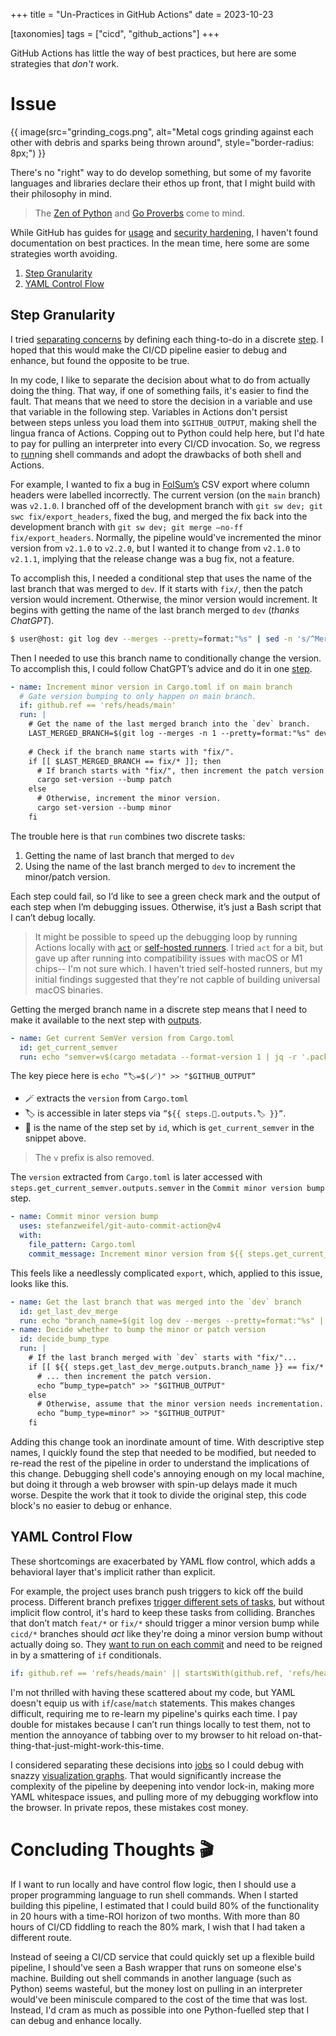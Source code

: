 +++
title = "Un-Practices in GitHub Actions"
date = 2023-10-23

[taxonomies]
tags = ["cicd", "github_actions"]
+++

GitHub Actions has little the way of best practices, but here are some strategies that *don't* work.

<!-- more -->

# Issue

{{ image(src="grinding_cogs.png",
         alt="Metal cogs grinding against each other with debris and sparks being thrown around",
         style="border-radius: 8px;") }}

There's no "right" way to do develop something, but some of my favorite languages and libraries declare their ethos up front, that I might build with their philosophy in mind.

> The [Zen of Python](https://peps.python.org/pep-0020/) and [Go Proverbs](https://go-proverbs.github.io) come to mind.

While GitHub has guides for [usage](https://docs.github.com/en/actions/guides) and [security hardening,](https://docs.github.com/en/actions/security-guides/security-hardening-for-github-actions) I haven't found documentation on best practices. In the mean time, here some are some strategies worth avoiding.

1. [Step Granularity](#step-granularity)
2. [YAML Control Flow](#yaml-control-flow)

## Step Granularity

I tried [separating concerns](https://en.wikipedia.org/wiki/Separation_of_concerns) by defining each thing-to-do in a discrete [step](https://docs.github.com/en/actions/using-workflows/workflow-syntax-for-github-actions#jobsjob_idsteps). I hoped that this would make the CI/CD pipeline easier to debug and enhance, but found the opposite to be true.

In my code, I like to separate the decision about what to do from actually doing the thing. That way, if one of something fails, it's easier to find the fault. That means that we need to store the decision in a variable and use that variable in the following step. Variables in Actions don't persist between steps unless you load them into `$GITHUB_OUTPUT`, making shell the lingua franca of Actions. Copping out to Python could help here, but I'd hate to pay for pulling an interpreter into every CI/CD invocation. So, we regress to [run](https://docs.github.com/en/actions/using-workflows/workflow-syntax-for-github-actions#jobsjob_idstepsrun)ning shell commands and adopt the drawbacks of both shell and Actions.

For example, I wanted to fix a bug in [FolSum’s](https://github.com/goingforbrooke/folsum) CSV export where column headers were labelled incorrectly. The current version (on the `main` branch) was `v2.1.0`. I branched off of the development branch with `git sw dev; git swc fix/export_headers`, fixed the bug, and merged the fix back into the development branch with `git sw dev; git merge —no-ff fix/export_headers`. Normally, the pipeline would've incremented the minor version from `v2.1.0` to `v2.2.0`, but I wanted it to change from `v2.1.0` to `v2.1.1`, implying that the release change was a bug fix, not a feature.

To accomplish this, I needed a conditional step that uses the name of the last branch that was merged to `dev`. If it starts with `fix/`, then the patch version would increment. Otherwise, the minor version would increment. It begins with getting the name of the last branch merged to `dev` (*thanks ChatGPT*).

```bash
$ user@host: git log dev --merges --pretty=format:"%s" | sed -n 's/^Merge branch \'\''\(.*\)'\'' into dev$/\1/p' | head -n 1
```

Then I needed to use this branch name to conditionally change the version. To accomplish this, I could follow ChatGPT’s advice and do it in one [step](https://docs.github.com/en/actions/using-workflows/workflow-syntax-for-github-actions#jobsjob_idsteps).

```yaml
- name: Increment minor version in Cargo.toml if on main branch
  # Gate version bumping to only happen on main branch.
  if: github.ref == 'refs/heads/main'
  run: |
    # Get the name of the last merged branch into the `dev` branch.
    LAST_MERGED_BRANCH=$(git log --merges -n 1 --pretty=format:"%s" dev | sed -n 's/^.*Merge branch '\''\([^'\'']*\)'\'' into dev.*/\1/p')
    
    # Check if the branch name starts with "fix/".
    if [[ $LAST_MERGED_BRANCH == fix/* ]]; then
      # If branch starts with "fix/", then increment the patch version.
      cargo set-version --bump patch
    else
      # Otherwise, increment the minor version.
      cargo set-version --bump minor
    fi
```

The trouble here is that `run` combines two discrete tasks:

1. Getting the name of last branch that merged to `dev`
2. Using the name of the last branch merged to `dev` to increment the minor/patch version.

Each step could fail, so I’d like to see a green check mark and the output of each step when I’m debugging issues. Otherwise, it’s just a Bash script that I can’t debug locally.

> It might be possible to speed up the debugging loop by running Actions locally with [`act`](https://github.com/nektos/act) or [self-hosted runners](https://docs.github.com/en/actions/hosting-your-own-runners/managing-self-hosted-runners/about-self-hosted-runners). I tried `act` for a bit, but gave up after running into compatibility issues with macOS or M1 chips-- I'm not sure which. I haven't tried self-hosted runners, but my initial findings suggested that they're not capble of building universal macOS binaries.

Getting the merged branch name in a discrete step means that I need to make it available to the next step with [outputs](https://docs.github.com/en/actions/using-jobs/defining-outputs-for-jobs).

```yaml
- name: Get current SemVer version from Cargo.toml
  id: get_current_semver
  run: echo "semver=v$(cargo metadata --format-version 1 | jq -r '.packages | .[] | select(.name=="${{ steps.get_repo_name.outputs.repo_name }}") | .version')" >> "$GITHUB_OUTPUT"
```

The key piece here is `echo “🏷️=$(🪄)" >> "$GITHUB_OUTPUT”`
- 🪄 extracts the `version` from `Cargo.toml`
- 🏷️ is accessible in later steps via `”${{ steps.👟.outputs.🏷️ }}”`.
- 👟 is the name of the step set by `id`, which is `get_current_semver` in the snippet above.

> The `v` prefix is also removed.

The `version` extracted from `Cargo.toml` is later accessed with `steps.get_current_semver.outputs.semver` in the `Commit minor version bump` step.

```yaml
- name: Commit minor version bump
  uses: stefanzweifel/git-auto-commit-action@v4
  with:
    file_pattern: Cargo.toml
    commit_message: Increment minor version from ${{ steps.get_current_semver.outputs.semver }} to ${{ steps.get_bumped_semver.outputs.semver }}
```

This feels like a needlessly complicated `export`, which, applied to this issue, looks like this.

```yaml
- name: Get the last branch that was merged into the `dev` branch
  id: get_last_dev_merge
  run: echo "branch_name=$(git log dev --merges --pretty=format:"%s" | sed -n 's/^Merge branch \'\''\(.*\)'\'' into dev$/\1/p' | head -n 1)" >> "$GITHUB_OUTPUT"
- name: Decide whether to bump the minor or patch version
  id: decide_bump_type
  run: | 
    # If the last branch merged with `dev` starts with "fix/"...
    if [[ ${{ steps.get_last_dev_merge.outputs.branch_name }} == fix/* ]]; then
      # ... then increment the patch version.
      echo “bump_type=patch" >> "$GITHUB_OUTPUT"
    else
      # Otherwise, assume that the minor version needs incrementation.
      echo “bump_type=minor" >> "$GITHUB_OUTPUT"
    fi
```

Adding this change took an inordinate amount of time. With descriptive step names, I quickly found the step that needed to be modified, but needed to re-read the rest of the pipeline in order to understand the implications of this change. Debugging shell code's annoying enough on my local machine, but doing it through a web browser with spin-up delays made it much worse. Despite the work that it took to divide the original step, this code block's no easier to debug or enhance.

## YAML Control Flow

These shortcomings are exacerbated by YAML flow control, which adds a behavioral layer that's implicit rather than explicit.

For example, the project uses branch push triggers to kick off the build process. Different branch prefixes [trigger different sets of tasks](@/versioning_version.md), but without implicit flow control, it's hard to keep these tasks from colliding. Branches that don’t match `feat/*` or `fix/*` should trigger a minor version bump while `cicd/*` branches should *act* like they're doing a minor version bump without actually doing so. They [want to run on each commit](https://github.com/goingforbrooke/folsum/blob/645604c6ea87394f0ae4bf6c224e3570b8ed04c0/.github/workflows/build_macos.yml#L6) and need to be reigned in by a smattering of `if` conditionals.

```yaml
if: github.ref == 'refs/heads/main' || startsWith(github.ref, 'refs/heads/cicd')
```

I'm not thrilled with having these scattered about my code, but YAML doesn't equip us with `if`/`case`/`match` statements. This makes changes difficult, requiring me to re-learn my pipeline's quirks each time. I pay double for mistakes because I can’t run things locally to test them, not to mention the annoyance of tabbing over to my browser to hit reload on-that-thing-that-just-might-work-this-time.

I considered separating these decisions into [jobs](https://docs.github.com/en/actions/using-workflows/workflow-syntax-for-github-actions#jobs) so I could debug with snazzy [visualization graphs](https://docs.github.com/en/actions/monitoring-and-troubleshooting-workflows/using-the-visualization-graph). That would significantly increase the complexity of the pipeline by deepening into vendor lock-in, making more YAML whitespace issues, and pulling more of my debugging workflow into the browser. In private repos, these mistakes cost money.

# Concluding Thoughts 🎬

If I want to run locally and have control flow logic, then I should use a proper programming language to run shell commands. When I started building this pipeline, I estimated that I could build 80% of the functionality in 20 hours with a time-ROI horizon of two months. With more than 80 hours of CI/CD fiddling to reach the 80% mark, I wish that I had taken a different route.

Instead of seeing a CI/CD service that could quickly set up a flexible build pipeline, I should've seen a Bash wrapper that runs on someone else's machine. Building out shell commands in another language (such as Python) seems wasteful, but the money lost on pulling in an interpreter would've been miniscule compared to the cost of the time that was lost. Instead, I'd cram as much as possible into one Python-fuelled step that I can debug and enhance locally.

